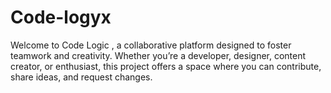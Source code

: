 # Code-logyx
Welcome to Code Logic , a collaborative platform designed to foster teamwork and creativity. Whether you’re a developer, designer, content creator, or enthusiast, this project offers a space where you can contribute, share ideas, and request changes.
